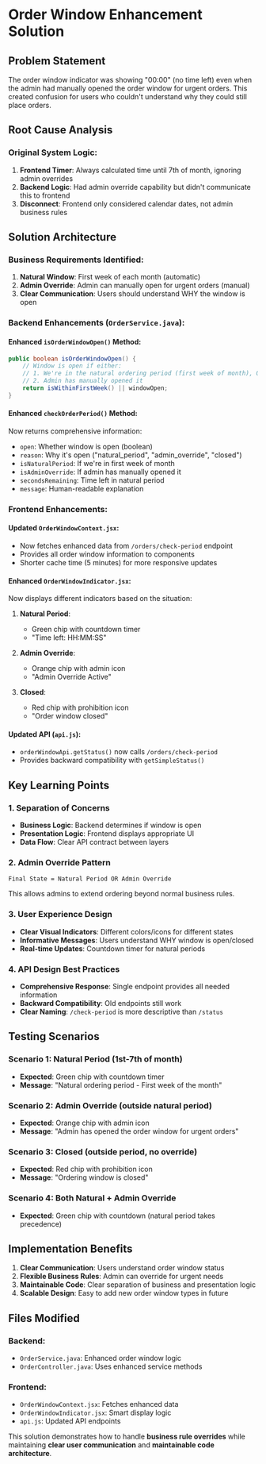 # Order Window Enhancement Solution

## Problem Statement
The order window indicator was showing "00:00" (no time left) even when the admin had manually opened the order window for urgent orders. This created confusion for users who couldn't understand why they could still place orders.

## Root Cause Analysis

### Original System Logic:
1. **Frontend Timer**: Always calculated time until 7th of month, ignoring admin overrides
2. **Backend Logic**: Had admin override capability but didn't communicate this to frontend
3. **Disconnect**: Frontend only considered calendar dates, not admin business rules

## Solution Architecture

### Business Requirements Identified:
1. **Natural Window**: First week of each month (automatic)
2. **Admin Override**: Admin can manually open for urgent orders (manual)
3. **Clear Communication**: Users should understand WHY the window is open

### Backend Enhancements (`OrderService.java`):

#### Enhanced `isOrderWindowOpen()` Method:
```java
public boolean isOrderWindowOpen() {
    // Window is open if either:
    // 1. We're in the natural ordering period (first week of month), OR
    // 2. Admin has manually opened it
    return isWithinFirstWeek() || windowOpen;
}
```

#### Enhanced `checkOrderPeriod()` Method:
Now returns comprehensive information:
- `open`: Whether window is open (boolean)
- `reason`: Why it's open ("natural_period", "admin_override", "closed")
- `isNaturalPeriod`: If we're in first week of month
- `isAdminOverride`: If admin has manually opened it
- `secondsRemaining`: Time left in natural period
- `message`: Human-readable explanation

### Frontend Enhancements:

#### Updated `OrderWindowContext.jsx`:
- Now fetches enhanced data from `/orders/check-period` endpoint
- Provides all order window information to components
- Shorter cache time (5 minutes) for more responsive updates

#### Enhanced `OrderWindowIndicator.jsx`:
Now displays different indicators based on the situation:

1. **Natural Period**: 
   - Green chip with countdown timer
   - "Time left: HH:MM:SS"

2. **Admin Override**: 
   - Orange chip with admin icon
   - "Admin Override Active"

3. **Closed**: 
   - Red chip with prohibition icon
   - "Order window closed"

#### Updated API (`api.js`):
- `orderWindowApi.getStatus()` now calls `/orders/check-period`
- Provides backward compatibility with `getSimpleStatus()`

## Key Learning Points

### 1. **Separation of Concerns**
- **Business Logic**: Backend determines if window is open
- **Presentation Logic**: Frontend displays appropriate UI
- **Data Flow**: Clear API contract between layers

### 2. **Admin Override Pattern**
```
Final State = Natural Period OR Admin Override
```
This allows admins to extend ordering beyond normal business rules.

### 3. **User Experience Design**
- **Clear Visual Indicators**: Different colors/icons for different states
- **Informative Messages**: Users understand WHY window is open/closed
- **Real-time Updates**: Countdown timer for natural periods

### 4. **API Design Best Practices**
- **Comprehensive Response**: Single endpoint provides all needed information
- **Backward Compatibility**: Old endpoints still work
- **Clear Naming**: `/check-period` is more descriptive than `/status`

## Testing Scenarios

### Scenario 1: Natural Period (1st-7th of month)
- **Expected**: Green chip with countdown timer
- **Message**: "Natural ordering period - First week of the month"

### Scenario 2: Admin Override (outside natural period)
- **Expected**: Orange chip with admin icon
- **Message**: "Admin has opened the order window for urgent orders"

### Scenario 3: Closed (outside period, no override)
- **Expected**: Red chip with prohibition icon
- **Message**: "Ordering window is closed"

### Scenario 4: Both Natural + Admin Override
- **Expected**: Green chip with countdown (natural period takes precedence)

## Implementation Benefits

1. **Clear Communication**: Users understand order window status
2. **Flexible Business Rules**: Admin can override for urgent needs
3. **Maintainable Code**: Clear separation of business and presentation logic
4. **Scalable Design**: Easy to add new order window types in future

## Files Modified

### Backend:
- `OrderService.java`: Enhanced order window logic
- `OrderController.java`: Uses enhanced service methods

### Frontend:
- `OrderWindowContext.jsx`: Fetches enhanced data
- `OrderWindowIndicator.jsx`: Smart display logic
- `api.js`: Updated API endpoints

This solution demonstrates how to handle **business rule overrides** while maintaining **clear user communication** and **maintainable code architecture**.